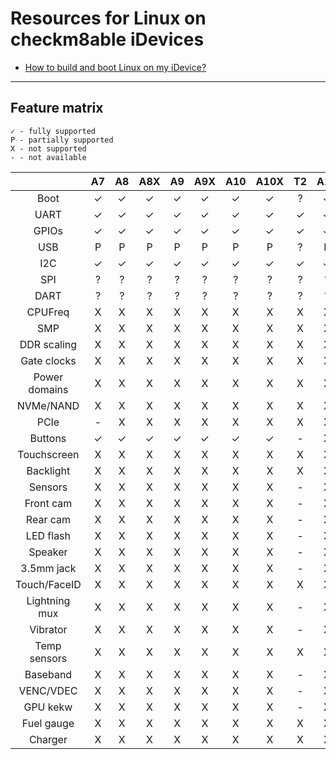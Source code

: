 # Resources for Linux on checkm8able iDevices

* [How to build and boot Linux on my iDevice?](HOWTO.md)
-----

## Feature matrix
```
✓ - fully supported
P - partially supported
X - not supported
- - not available
```
|               	| A7 	| A8 	| A8X 	| A9 	| A9X 	| A10 	| A10X 	| T2 	| A11 	|
|:-------------:	|:--:	|:--:	|:---:	|:--:	|:---:	|:---:	|:----:	|:--:	|:---:	|
|      Boot     	|  ✓ 	|  ✓ 	|  ✓  	|  ✓ 	|  ✓  	|  ✓  	|   ✓  	|  ? 	|  ✓  	|
|      UART     	|  ✓ 	|  ✓ 	|  ✓  	|  ✓ 	|  ✓  	|  ✓  	|   ✓  	|  ✓ 	|  ✓  	|
|     GPIOs     	|  ✓ 	|  ✓ 	|  ✓  	|  ✓ 	|  ✓  	|  ✓  	|   ✓  	|  ✓ 	|  ✓  	|
|      USB      	|  P 	|  P 	|  P  	|  P 	|  P  	|  P  	|   P  	|  ? 	|  P  	|
|      I2C      	|  ✓ 	|  ✓ 	|  ✓  	|  ✓ 	|  ✓  	|  ✓  	|   ✓  	|  ✓ 	|  ✓  	|
|      SPI      	|  ? 	|  ? 	|  ?  	|  ? 	|  ?  	|  ?  	|   ?  	|  ? 	|  ?  	|
|      DART     	|  ? 	|  ? 	|  ?  	|  ? 	|  ?  	|  ?  	|   ?  	|  ? 	|  ?  	|
|    CPUFreq    	|  X 	|  X 	|  X  	|  X 	|  X  	|  X  	|   X  	|  X 	|  X  	|
|      SMP      	|  X 	|  X 	|  X  	|  X 	|  X  	|  X  	|   X  	|  X 	|  X  	|
|  DDR scaling  	|  X 	|  X 	|  X  	|  X 	|  X  	|  X  	|   X  	|  X 	|  X  	|
|  Gate clocks  	|  X 	|  X 	|  X  	|  X 	|  X  	|  X  	|   X  	|  X 	|  X  	|
| Power domains 	|  X 	|  X 	|  X  	|  X 	|  X  	|  X  	|   X  	|  X 	|  X  	|
|   NVMe/NAND   	|  X 	|  X 	|  X  	|  X 	|  X  	|  X  	|   X  	|  X 	|  X  	|
|      PCIe     	|  - 	|  X 	|  X  	|  X 	|  X  	|  X  	|   X  	|  X 	|  X  	|
|    Buttons    	|  ✓ 	|  ✓ 	|  ✓  	|  ✓ 	|  ✓  	|  ✓  	|   ✓  	|  - 	|  X  	|
|  Touchscreen  	|  X 	|  X 	|  X  	|  X 	|  X  	|  X  	|   X  	|  X 	|  X  	|
|   Backlight   	|  X 	|  X 	|  X  	|  X 	|  X  	|  X  	|   X  	|  X 	|  X  	|
|    Sensors    	|  X 	|  X 	|  X  	|  X 	|  X  	|  X  	|   X  	|  - 	|  X  	|
|   Front cam   	|  X 	|  X 	|  X  	|  X 	|  X  	|  X  	|   X  	|  - 	|  X  	|
|    Rear cam   	|  X 	|  X 	|  X  	|  X 	|  X  	|  X  	|   X  	|  - 	|  X  	|
|   LED flash   	|  X 	|  X 	|  X  	|  X 	|  X  	|  X  	|   X  	|  - 	|  X  	|
|    Speaker    	|  X 	|  X 	|  X  	|  X 	|  X  	|  X  	|   X  	|  - 	|  X  	|
|   3.5mm jack  	|  X 	|  X 	|  X  	|  X 	|  X  	|  X  	|   X  	|  - 	|  X  	|
|  Touch/FaceID 	|  X 	|  X 	|  X  	|  X 	|  X  	|  X  	|   X  	|  X 	|  X  	|
| Lightning mux 	|  X 	|  X 	|  X  	|  X 	|  X  	|  X  	|   X  	|  - 	|  X  	|
|    Vibrator   	|  X 	|  X 	|  X  	|  X 	|  X  	|  X  	|   X  	|  - 	|  X  	|
|  Temp sensors 	|  X 	|  X 	|  X  	|  X 	|  X  	|  X  	|   X  	|  X 	|  X  	|
|    Baseband   	|  X 	|  X 	|  X  	|  X 	|  X  	|  X  	|   X  	|  - 	|  X  	|
|   VENC/VDEC   	|  X 	|  X 	|  X  	|  X 	|  X  	|  X  	|   X  	|  - 	|  X  	|
|    GPU kekw   	|  X 	|  X 	|  X  	|  X 	|  X  	|  X  	|   X  	|  - 	|  X  	|
|   Fuel gauge  	|  X 	|  X 	|  X  	|  X 	|  X  	|  X  	|   X  	|  X 	|  X  	|
|    Charger    	|  X 	|  X 	|  X  	|  X 	|  X  	|  X  	|   X  	|  X 	|  X  	|
